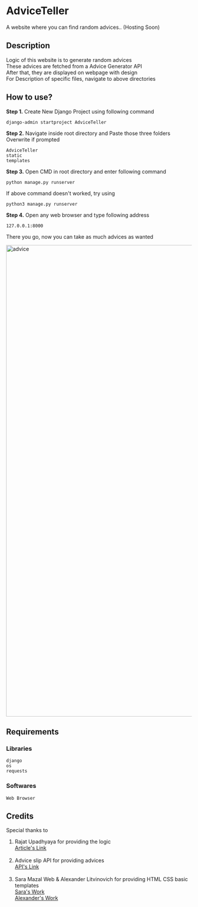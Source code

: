 # AdviceTeller
A website where you can find random advices.. (Hosting Soon)


## Description
Logic of this website is to generate random advices <br>
These advices are fetched from a Advice Generator API <br>
After that, they are displayed on webpage with design <br>
For Description of specific files, navigate to above directories


## How to use?
<b>Step 1.</b> Create New Django Project using following command <br>
```
django-admin startproject AdviceTeller
```
<b>Step 2.</b> Navigate inside root directory and Paste those three folders<br>Overwrite if prompted <br>
```
AdviceTeller
static
templates
```
<b>Step 3.</b> Open CMD in root directory and enter following command <br>
```
python manage.py runserver
```
If above command doesn't worked, try using
```
python3 manage.py runserver
```
<b>Step 4.</b> Open any web browser and type following address
```
127.0.0.1:8000
```
There you go, now you can take as much advices as wanted

<img width="1280" alt="advice" src="https://user-images.githubusercontent.com/111577600/213755710-a6d5f88b-0e3f-4a4a-be90-a6a9be1b0ede.png">

## Requirements
### Libraries
```
django
os
requests
```
### Softwares
```
Web Browser
```


## Credits
Special thanks to
1. Rajat Upadhyaya
for providing the logic<br>
[Article's Link](https://python.plainenglish.io/make-your-advice-generator-using-python-46a811e9d44d)<br><br>
2. Advice slip API
for providing advices<br>
[API's Link](https://api.adviceslip.com/advice)<br><br>
3. Sara Mazal Web & Alexander Litvinovich
for providing HTML CSS basic templates<br>
[Sara's Work](https://codepen.io/Saramazal/pen/LYyywNb)<br>
[Alexander's Work](https://codepen.io/ale_litvinovich/pen/YzzXQGP)
